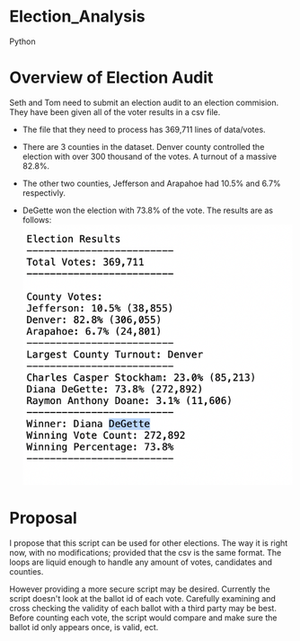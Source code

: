 # Election_Analysis
Python
# Overview of Election Audit
Seth and Tom need to submit an election audit to an election commision. They have been given all of the voter results in a csv file.

* The file that they need to process has 369,711 lines of data/votes.
* There are 3 counties in the dataset. Denver county controlled the election with over 300 thousand of the votes. A turnout of a massive 82.8%.
* The other two counties, Jefferson and Arapahoe had 10.5% and 6.7% respectivly.

* DeGette won the election with 73.8% of the vote. The results are as follows: 
![results](https://github.com/James-Harkin/Election_Analysis/blob/main/Results.png?)
# Proposal
I propose that this script can be used for other elections. The way it is right now, with no modifications; provided that the csv is the same format. The loops are liquid enough to handle any amount of votes, candidates and counties.

However providing a more secure script may be desired. Currently the script doesn't look at the ballot id of each vote. Carefully examining and cross checking the validity of each ballot with a third party may be best. Before counting each vote, the script would compare and make sure the ballot id only appears once, is valid, ect.
